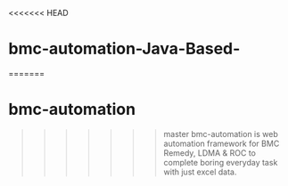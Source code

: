 <<<<<<< HEAD
# bmc-automation-Java-Based-
=======
# bmc-automation
>>>>>>> master
bmc-automation is web automation framework for BMC Remedy, LDMA &amp; ROC to complete boring everyday task with just excel data.
